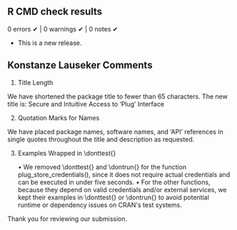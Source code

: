 ## R CMD check results

0 errors ✔ | 0 warnings ✔ | 0 notes ✔

* This is a new release.

## Konstanze Lauseker Comments

1.	Title Length

We have shortened the package title to fewer than 65 characters. The new title 
is:
	Secure and Intuitive Access to ‘Plug’ Interface

2.	Quotation Marks for Names

We have placed package names, software names, and ‘API’ references in single 
quotes throughout the title and description as requested.

3.	Examples Wrapped in \donttest{}

	•	We removed \donttest{} and \dontrun{} for the function plug_store_credentials(), 
	  since it does not require actual credentials and can be executed in under 
	  five seconds.
	•	For the other functions, because they depend on valid credentials and/or 
	  external services, we kept their examples in \donttest{} or \dontrun{} to 
	  avoid potential runtime or dependency issues on CRAN's test systems.

Thank you for reviewing our submission.
